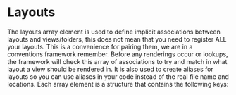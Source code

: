 # Layouts

The layouts array element is used to define implicit associations between layouts and views/folders, this does not mean that you need to register ALL your layouts. This is a convenience for pairing them, we are in a conventions framework remember. 
Before any renderings occur or lookups, the framework will check this array of associations to try and match in what layout a view should be rendered in. It is also used to create aliases for layouts so you can use aliases in your code instead of the real file name and locations. Each array element is a structure that contains the following keys:

